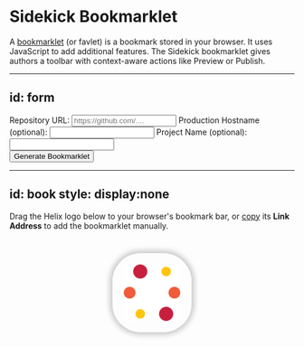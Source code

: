 # Sidekick Bookmarklet

A [bookmarklet](https://en.wikipedia.org/wiki/Bookmarklet) (or favlet) is a bookmark stored in your browser. It uses JavaScript to add additional features. The Sidekick bookmarklet gives authors a toolbar with context-aware actions like Preview or Publish.

---
id: form
---

<label for="giturl">Repository URL:</label>
<input id="giturl" placeholder="https://github.com/....">
<label for="host">Production Hostname (optional): </label>
<input id="host">
<label for="project">Project Name (optional): </label>
<input id="project">
<br>
<button onclick="run()">Generate Bookmarklet</button>

---
id: book
style: display:none
---

Drag the Helix logo below to your browser's bookmark bar, or <a href="#" onclick="copy()">copy</a> its <b>Link Address</b> to add the bookmarklet manually.

<a id="bookmark" title="Sidekick" href="">
  <img src="./helix.svg" alt="Helix Logo">
</a>

<style>

#bookmark {
  color: transparent;
  margin: 40px auto;
  display: block;
  width: 100px;
  height: 100px;
  padding: 20px;
  box-shadow: 0 0 10px 5px rgba(0, 0, 0, 0.2);
  border-radius: 50px;
}

@media (prefers-color-scheme: dark) {
  #bookmark {
    box-shadow: 0 0 10px 5px rgba(255, 255, 255, 0.2);
  }
}

</style>

<script>
  function copy() {
    const text = document.getElementById('bookmark').href;
    navigator.clipboard.writeText(text);
  }

  function run() {
    let giturl = document.getElementById('giturl').value;
    const host = document.getElementById('host').value;
    // const title = document.getElementById('title').value;
    const project = document.getElementById('project').value;
    if (!giturl) {
      alert('Repository URL is mandatory.');
      return;
    }
    giturl = new URL(giturl);
    const segs = giturl.pathname.substring(1).split('/');
    const owner = segs[0];
    const repo = segs[1];
    const ref = segs[3] || 'master';

    const config = {
      project,
      host,
      owner,
      repo,
      ref,
    };

    const bm=document.getElementById('bookmark');
    bm.href = [
      'javascript:',
      '/* ** Helix Sidekick Bookmarklet ** */',
      '(() => {if(!window.hlxSidekick){',
        `window.hlxSidekickConfig=${JSON.stringify(config)};`,
        'document.head.appendChild(document.createElement("script")).src="https://www.hlx.page/tools/sidekick/app.js";',
      '}else{window.hlxSidekick.toggle();}',
      '})();',
    ].join('');
    if (project) {
      bm.setAttribute('title', `${project} Sidekick`);
    }
    document.getElementById('book').style.display = 'block';
  }

  function init() {
    let autorun = false;
    new URLSearchParams(window.location.search).forEach((v,k) => {
      const field = document.getElementById(k);
      if (!field) return;
      field.value = v;
      autorun = true;
    });
    if (autorun) {
      document.getElementById('form').style.display = 'none';
      run();
    }
  }

  init();
</script>
